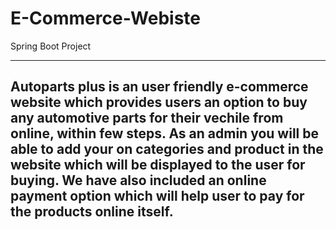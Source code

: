 # E-Commerce-Webiste
Spring Boot Project

------------------------------------------------------------
Autoparts plus is an user friendly e-commerce website which provides users an option to buy any automotive parts for their vechile from online, within few steps.
As an admin you will be able to add your on categories and product in the website which will be displayed to the user for buying.
We have also included an online payment option which will help user to pay for the products online itself.
------------------------------------------------------------
